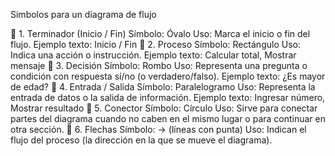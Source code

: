 Simbolos para un diagrama de flujo 

🔹 1. Terminador (Inicio / Fin)
Símbolo: Óvalo
Uso: Marca el inicio o fin del flujo.
Ejemplo texto: Inicio / Fin
🔹 2. Proceso
Símbolo: Rectángulo
Uso: Indica una acción o instrucción.
Ejemplo texto: Calcular total, Mostrar mensaje
🔹 3. Decisión
Símbolo: Rombo
Uso: Representa una pregunta o condición con respuesta sí/no (o verdadero/falso).
Ejemplo texto: ¿Es mayor de edad?
🔹 4. Entrada / Salida
Símbolo: Paralelogramo
Uso: Representa la entrada de datos o la salida de información.
Ejemplo texto: Ingresar número, Mostrar resultado
🔹 5. Conector
Símbolo: Círculo
Uso: Sirve para conectar partes del diagrama cuando no caben en el mismo lugar o para continuar en otra sección.
🔹 6. Flechas
Símbolo: → (líneas con punta)
Uso: Indican el flujo del proceso (la dirección en la que se mueve el diagrama).